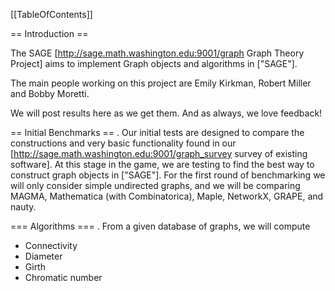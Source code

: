 [[TableOfContents]]

==  Introduction ==

The SAGE [http://sage.math.washington.edu:9001/graph Graph Theory Project] aims to implement Graph objects and algorithms in ["SAGE"].

The main people working on this project are Emily Kirkman, Robert Miller and Bobby Moretti.

We will post results here as we get them.  And as always, we love feedback!

== Initial Benchmarks ==
 . Our initial tests are designed to compare the constructions and very basic functionality found in our [http://sage.math.washington.edu:9001/graph_survey survey of existing software].  At this stage in the game, we are testing to find the best way to construct graph objects in ["SAGE"].  For the first round of benchmarking we will only consider simple undirected graphs, and we will be comparing MAGMA, Mathematica (with Combinatorica), Maple, NetworkX, GRAPE, and nauty.

=== Algorithms ===
 . From a given database of graphs, we will compute
 * Connectivity
 * Diameter
 * Girth
 * Chromatic number
